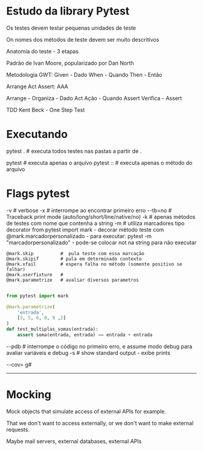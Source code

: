 # Estudo da library Pytest

Os testes devem testar pequenas unidades de teste

On nomes dos métodos de teste devem ser muito descritivos





Anatomia do teste - 3 etapas 

Padrão de Ivan Moore, popularizado por Dan North

Metodologia GWT:
Given - Dado
When - Quando
Then - Então

Arrange Act Assert: AAA

Arrange - Organiza  - Dado
Act Ação            - Quando
Assert Verifica     - Assert

TDD Kent Beck - One Step Test


# Executando 

pytest .  # executa todos testes nas pastas a partir de .

pytest <nome-do-arquivo>                # executa apenas o arquivo
pytest <nome-do-arquivo>::<nome-metodo> # executa apenas o método do arquivo


# Flags pytest

-v          #  verbose
-x          #  interrompe ao encontrar primeiro erro
--tb=no     # Traceback print mode (auto/long/short/line/native/no)
-k          # apenas métodos de testes com nome que contenha a string 
-m          # utiliza marcadores tipo decorator from pytest import mark 
    - decorar método teste com @mark.marcadorpersonalizado
    - para executar: pytest -m "marcadorpersonalizado"
    - pode-se colocar not na string para não executar 

    @mark.skip          #  pula teste com essa marcação
    @mark.skipif        # pula em determinado contexto
    @mark.xfail         # espera falha no método (somente positivo se falhar)
    @mark.userfixture   # 
    @mark.parametrize   # avaliar diversos parametros

``` python

from pytest import mark 

@mark.parametrize(
    'entrada',
    [3, 5, 6, 8, 9 ,2]
)
def test_multiplas_somas(entrada):
    assert soma(entrada, entrada) == entrada + entrada


```

--pdb       # interrompe o código no primeiro erro, e assume modo debug para avaliar variáveis e debug
-s          # show standard output - exibe prints 


--cov=      g# 







___

# Mocking

Mock objects that simulate access of external APIs for example.

That we don't want to access externally, or we don't want to make external requests.

Maybe mail servers, external databases, external APIs
